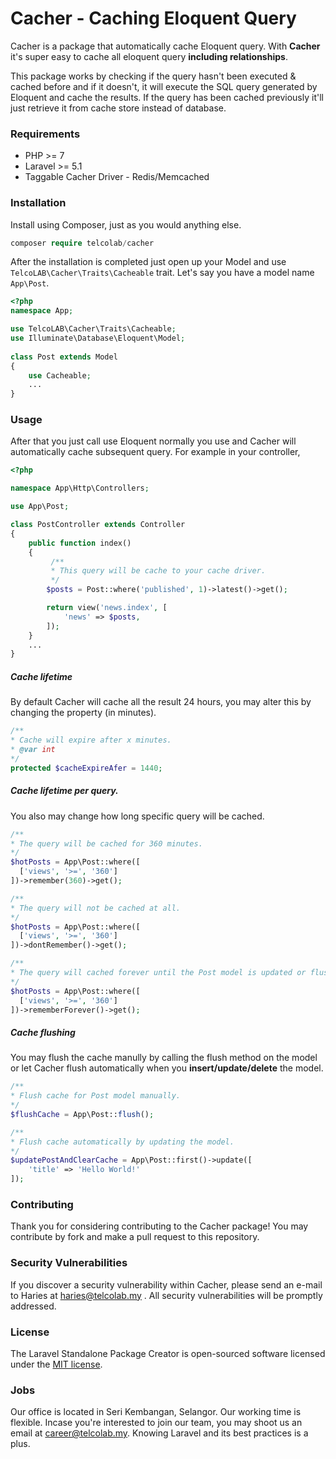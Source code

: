 # Cacher - Caching Eloquent Query



Cacher is a package that automatically cache Eloquent query. With **Cacher** it's super easy to cache all eloquent query **including relationships**. 

This package works by checking if the query hasn't been executed & cached before and if it doesn't, it will execute the SQL query generated by Eloquent and cache the results. If the query has been cached previously it'll just retrieve it from cache store instead of database.



### Requirements

- PHP >= 7
- Laravel >= 5.1
- Taggable Cacher Driver - Redis/Memcached



### Installation

Install using Composer, just as you would anything else.



```php
composer require telcolab/cacher
```



After the installation is completed just open up your Model and use ```TelcoLAB\Cacher\Traits\Cacheable``` trait. Let's say you have a model name ```App\Post```.



```php
<?php
namespace App;

use TelcoLAB\Cacher\Traits\Cacheable;
use Illuminate\Database\Eloquent\Model;
  
class Post extends Model
{
    use Cacheable;
    ...
}
```



### Usage

After that you just call use Eloquent normally you use and Cacher will automatically cache subsequent query. For example in your controller,

```php
<?php

namespace App\Http\Controllers;

use App\Post;

class PostController extends Controller
{
    public function index()
    {
         /**
         * This query will be cache to your cache driver.
         */
        $posts = Post::where('published', 1)->latest()->get();

        return view('news.index', [
            'news' => $posts,
        ]);
    }
    ...
}
```



##### Cache lifetime

By default Cacher will cache all the result 24 hours, you may alter this by changing the property (in minutes).

```php
/**
* Cache will expire after x minutes.
* @var int
*/
protected $cacheExpireAfer = 1440;
```



##### Cache lifetime per query.

You also may change how long specific query will be cached.

```php
/**
* The query will be cached for 360 minutes.
*/
$hotPosts = App\Post::where([
  ['views', '>=', '360']
])->remember(360)->get();

/**
* The query will not be cached at all.
*/
$hotPosts = App\Post::where([
  ['views', '>=', '360']
])->dontRemember()->get();

/**
* The query will cached forever until the Post model is updated or flushed manually.
*/
$hotPosts = App\Post::where([
  ['views', '>=', '360']
])->rememberForever()->get();
```



##### Cache flushing

You may flush the cache manully by calling the flush method on the model or let Cacher flush automatically when you **insert/update/delete** the model.

```php
/**
* Flush cache for Post model manually.
*/
$flushCache = App\Post::flush();

/**
* Flush cache automatically by updating the model.
*/
$updatePostAndClearCache = App\Post::first()->update([
    'title' => 'Hello World!'
]);
```



### Contributing

Thank you for considering contributing to the Cacher package! You may contribute by fork and make a pull request to this repository.



### Security Vulnerabilities 

If you discover a security vulnerability within Cacher, please send an e-mail to Haries  at [haries@telcolab.my](mailto:haries@telcolab.my) . All security vulnerabilities will be promptly addressed.



### License

The Laravel Standalone Package Creator is open-sourced software licensed under the [MIT license](http://opensource.org/licenses/MIT).



### Jobs

Our office is located in Seri Kembangan, Selangor. Our working time is flexible. Incase you're interested to join our team, you may shoot us an email at [career@telcolab.my](mailto:career@telcolab.my). Knowing Laravel and its best practices is a plus.

